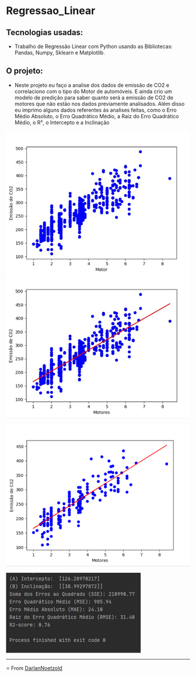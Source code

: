 # Regressao_Linear
## Tecnologias usadas:
* Trabalho de Regressão Linear com Python usando as Bibliotecas: Pandas, Numpy, Sklearn e Matplotlib. 
## O projeto:
* Neste projeto eu faço a analise dos dados de emissão de CO2 e correlaciono com o tipo do Motor de automóveis. E ainda crio um modelo de predição para saber quanto será a emissão de CO2 de motores que não estão nos dados previamente analisados. Além disso eu imprimo alguns dados referentes ás analises feitas, como o Erro Médio Absoluto, o Erro Quadrático Médio, a Raiz do Erro Quadrático Médio, o R², o Intercepto e a Inclinação

<p align="center"> <img src="https://github.com/DarlanNoetzold/Regressao_Linear/blob/main/RegLinear.jpg" /> <img src="https://github.com/DarlanNoetzold/Regressao_Linear/blob/main/RegLinear01.jpg" /> </p> <img src="https://github.com/DarlanNoetzold/Regressao_Linear/blob/main/RegLinear02.png" /> </p> <img src="https://github.com/DarlanNoetzold/Regressao_Linear/blob/main/RegLinear03.jpg" /> </p>

---

⭐️ From [DarlanNoetzold](https://github.com/DarlanNoetzold)

